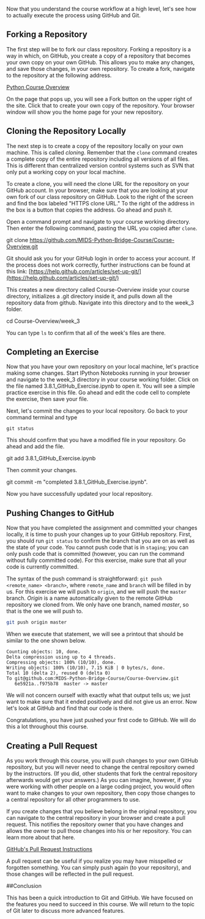 Now that you understand the course workflow at a high level, let's see how to actually execute the process using GitHub and Git.


## Forking a Repository

The first step will be to fork our class repository. Forking a repository is a way in which, on GitHub, you create a copy of a repository that becomes your own copy on your own GitHub. This allows you to make any changes, and save those changes, in your own repository. To create a fork, navigate to the repository at the following address.

[Python Course Overview](https://github.com/MIDS-Python-Bridge-Course/Course-Overview)

On the page that pops up, you will see a Fork button on the upper right of the site. Click that to create your own copy of the repository. Your browser window will show you the home page for your new repository.


## Cloning the Repository Locally

The next step is to create a copy of the repository locally on your own machine. This is called *cloning*.  Remember that the `clone` command creates a complete copy of the entire repository including all versions of all files. This is different than centralized version control systems such as SVN that only put a working copy on your local machine.

To create a clone, you will need the clone URL for the repository on your GitHub account. In your browser, make sure that you are looking at your own fork of our class repository on GitHub. Look to the right of the screen and find the box labeled "HTTPS clone URL." To the right of the address in the box is a button that copies the address. Go ahead and push it.

Open a command prompt and navigate to your course working directory. Then enter the following command, pasting the URL you copied after `clone`.

git clone https://github.com/MIDS-Python-Bridge-Course/Course-Overview.git

Git should ask you for your GitHub login in order to access your account.  If the process does not work correctly, further instructions can be found at this link: [https://help.github.com/articles/set-up-git/](https://help.github.com/articles/set-up-git/)

This creates a new directory called Course-Overview inside your course directory, initializes a .git directory inside it, and pulls down all the repository data from github. Navigate into this directory and to the week_3 folder.

cd Course-Overview/week_3

You can type `ls` to confirm that all of the week's files are there.


## Completing an Exercise

Now that you have your own repository on your local machine, let's practice making some changes.  Start IPython Notebooks running in your browser and navigate to the week_3 directory in your course working folder. Click on the file named 3.8.1_GitHub_Exercise.ipynb to open it. You will see a simple practice exercise in this file. Go ahead and edit the code cell to complete the exercise, then save your file.

Next, let's commit the changes to your local repository. Go back to your command terminal and type
```
git status
```
This should confirm that you have a modified file in your repository. Go ahead and add the file.

git add 3.8.1_GitHub_Exercise.ipynb

Then commit your changes.

git commit -m "completed 3.8.1_GitHub_Exercise.ipynb".

Now you have successfully updated your local repository.


## Pushing Changes to GitHub

Now that you have completed the assignment and committed your changes locally, it is time to push your changes up to your GitHub repository. First, you should run `git status` to confirm the branch that you are on as well as the state of your code. You cannot push code that is in `staging`; you can only push code that is committed (however, you can run the command without fully committed code). For this exercise, make sure that all your code is currently committed.

The syntax of the push command is straightforward: `git push <remote_name> <branch>`, where `remote_name` and `branch` will be filled in by us. For this exercise we will push to `origin`, and we will push the `master` branch. *Origin* is a name automatically given to the remote GitHub repository we cloned from. We only have one branch, named *master*, so that is the one we will push to.

```sh
git push origin master
```

When we execute that statement, we will see a printout that should be similar to the one shown below.

```
Counting objects: 10, done.
Delta compression using up to 4 threads.
Compressing objects: 100% (10/10), done.
Writing objects: 100% (10/10), 7.15 KiB | 0 bytes/s, done.
Total 10 (delta 2), reused 0 (delta 0)
To git@github.com:MIDS-Python-Bridge-Course/Course-Overview.git
   6e5921a..f975b78  master -> master
```

We will not concern ourself with exactly what that output tells us; we just want to make sure that it ended positively and did not give us an error. Now let's look at GitHub and find that our code is there.

Congratulations, you have just pushed your first code to GitHub. We will do this a lot throughout this course.

## Creating a Pull Request

As you work through this course, you will push changes to your own GitHub repository, but you will never need to change the central repository owned by the instructors. (If you did, other students that fork the central repository afterwards would get your answers.) As you can imagine, however, if you were working with other people on a large coding project, you would often want to make changes to your own repository, then copy those changes to a central repository for all other programmers to use. 

If you create changes that you believe belong in the original repository, you can navigate to the central repository in your browser and create a pull request. This notifies the repository owner that you have changes and allows the owner to pull those changes into his or her repository. You can learn more about that here.

[GitHub's Pull Request Instructions](https://help.github.com/articles/creating-a-pull-request/)

A pull request can be useful if you realize you may have misspelled or forgotten something. You can simply push again (to your repository), and those changes will be reflected in the pull request.

##Conclusion

This has been a quick introduction to Git and GitHub. We have focused on the features you need to succeed in this course. We will return to the topic of Git later to discuss more advanced features.
